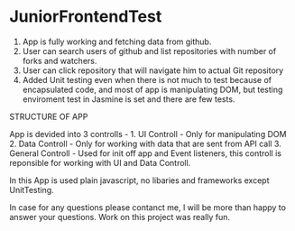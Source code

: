 # JuniorFrontendTest

1. App is fully working and fetching data from github.
2. User can search users of github and list repositories with number of forks and watchers.
3. User can click repository that will navigate him to actual Git repository
4. Added Unit testing even when there is not much to test because of encapsulated code, and most of app is manipulating DOM, but testing enviroment test in Jasmine is set and there are few tests.

STRUCTURE OF APP

App is devided into 3 controlls - 1. UI Controll - Only for manipulating DOM
                                  2. Data Controll - Only for working with data that are sent from API call
                                  3. General Controll - Used for init off app and Event listeners, this controll is reponsible
                                                        for working with UI and Data Controll.  
                                                        
In this App is used plain javascript, no libaries and frameworks except UnitTesting.

In case for any questions please contanct me, I will be more than happy to answer your questions. Work on this project
was really fun.


